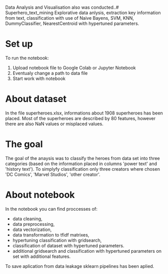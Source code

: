 Data Analysis and Visualisation also was conducted..# Superhero_text_mining
Explorative data anlysis, extraction key information from text, classification with use of Naive Bayens, SVM, KNN, DummyClassifier, NearestCentroid with hypertuned parameters.  


# Set up
To run the notebook:
1. Upload notebook file to Google Colab or Jupyter Notebook
2. Eventualy change a path to data file
3. Start work with notebook


# About dataset
In the file superheroes.xlsx, informations about 1908 superheroes has been placed. Most of the superheroes are described by 80 features, however there are also NaN values or misplaced values. 

# The goal
The goal of the anaysis was to classify the heroes from data set into three categories (based on the information placed in columns 'power text' and 'history text'). To simplyfy classification only three creators where chosen 'DC Comics', 'Marvel Studios', 'other creator'.

# About notebook
In the notebook you can find proccesses of:
- data cleaning,
- data preprocessing,
- data vectorization,
- data transformation to tfidf matrixes,
- hypertuning classification with gridsearch,
- classification of dataset with hypertuned parameters.
- additional gridsearch and classification with hypertuned parameters on set with additional features. 


To save aplication from data leakage sklearn pipelines has been aplied.
